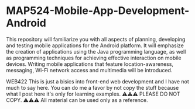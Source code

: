 # MAP524-Mobile-App-Development-Android
This repository will familiarize you with all aspects of planning, developing and testing mobile applications for the Android platform. It will emphasize the creation of applications using the Java programming language, as well as programming techniques for achieving effective interaction on mobile devices. Writing mobile applications that feature location-awareness, messaging, Wi-Fi network access and multimedia will be introduced. 

WEB422
This is just a bisics into front-end web development and I have not much to say here. You can do me a favor by not copy the stuff because what I post here it's only for learning examples. ⚠️⚠️⚠️ PLEASE DO NOT COPY. ⚠️⚠️⚠️ All material can be used only as a reference.
